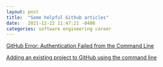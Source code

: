 ```yaml
---
layout: post
title:  "Some helpful Github articles"
date:   2021-12-22 11:47:21 -0400
categories: software engineering career
---
```


[GitHub Error: Authentication Failed from the Command Line](https://ginnyfahs.medium.com/github-error-authentication-failed-from-command-line-3a545bfd0ca8)

[Adding an existing project to GitHub using the command line](https://docs.github.com/en/github/importing-your-projects-to-github/importing-source-code-to-github/adding-an-existing-project-to-github-using-the-command-line)